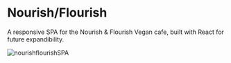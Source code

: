 # Nourish/Flourish
A responsive SPA for the Nourish &amp; Flourish Vegan cafe, built with React for future expandibility.

![nourishflourishSPA](https://github.com/jywwong/Nourish-Flourish-landing/assets/119052363/81f74cbf-30bb-44ff-9be5-7b8c0fe6b769)
